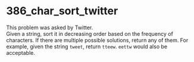 # 386_char_sort_twitter
This problem was asked by Twitter.  
Given a string, sort it in decreasing order based on the frequency of characters. If there are multiple possible solutions, return any of them.
For example, given the string `tweet`, return `tteew`. `eettw` would also be acceptable.
